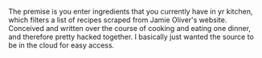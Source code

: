 The premise is you enter ingredients that you currently have in yr kitchen, 
which filters a list of recipes scraped from Jamie Oliver's website. Conceived
and written over the course of cooking and eating one dinner, and therefore
pretty hacked together. I basically just wanted the source to be in the cloud 
for easy access.
